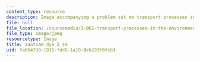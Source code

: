 ```yaml
---
content_type: resource
description: Image accompanying a problem set on transport processes in the environment.
file: null
file_location: /coursemedia/1-061-transport-processes-in-the-environment-fall-2008/fa6547381911fdd81a108cb293f8fbb3_santiam_dye_2_sm.jpeg
file_type: image/jpeg
resourcetype: Image
title: santiam_dye_2_sm
uid: fa654738-1911-fdd8-1a10-8cb293f8fbb3
---
```

